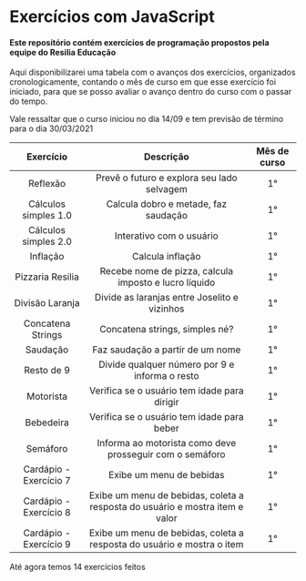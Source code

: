 # Exercícios com JavaScript
#### Este repositório contém exercícios de programação propostos pela equipe do Resilia Educação

Aqui disponibilizarei uma tabela com o avanços dos exercícios, organizados cronologicamente, contando o mês de curso em que esse exercício foi iniciado, para que se posso avaliar o avanço dentro do curso com o passar do tempo.

Vale ressaltar que o curso iniciou no dia 14/09 e tem previsão de término para o dia 30/03/2021

Exercício | Descrição | Mês de curso |
 :--: | :--: | :--: |
Reflexão | Prevê o futuro e explora seu lado selvagem |  1° |
Cálculos simples 1.0 | Calcula dobro e metade, faz saudação |  1° |
Cálculos simples 2.0 | Interativo com o usuário |  1° |
Inflação | Calcula inflação |  1° |
Pizzaria Resilia | Recebe nome de pizza, calcula imposto e  lucro líquido |  1° |
Divisão Laranja | Divide as laranjas entre Joselito e vizinhos |  1° |
Concatena Strings | Concatena strings, simples né? |  1° |
Saudação | Faz saudação a partir de um nome  |  1° |
Resto de 9 | Divide qualquer número por 9 e informa o resto |  1° |
Motorista | Verifica se o usuário tem idade para dirigir  |  1° |
Bebedeira | Verifica se o usuário tem idade para beber  |  1° |
Semáforo | Informa ao motorista como deve prosseguir com o semáforo  |  1° |
Cardápio - Exercício 7 | Exibe um menu de bebidas  |  1° |
Cardápio - Exercício 8 | Exibe um menu de bebidas, coleta a resposta do usuário e mostra item e valor  |  1° |
Cardápio - Exercício 9 | Exibe um menu de bebidas, coleta a resposta do usuário e mostra o item  |  1° |

Até agora temos 14 exercícios feitos
